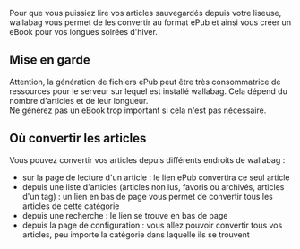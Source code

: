 Pour que vous puissiez lire vos articles sauvegardés depuis votre liseuse, wallabag vous permet de les convertir au format ePub et ainsi vous créer un eBook pour vos longues soirées d'hiver.

## Mise en garde
Attention, la génération de fichiers ePub peut être très consommatrice de ressources pour le serveur sur lequel est installé wallabag. Cela dépend du nombre d'articles et de leur longueur.  
Ne générez pas un eBook trop important si cela n'est pas nécessaire.

## Où convertir les articles

Vous pouvez convertir vos articles depuis différents endroits de wallabag : 
* sur la page de lecture d'un article : le lien ePub convertira ce seul article
* depuis une liste d'articles (articles non lus, favoris ou archivés, articles d'un tag) : un lien en bas de page vous permet de convertir tous les articles de cette catégorie
* depuis une recherche : le lien se trouve en bas de page
* depuis la page de configuration : vous allez pouvoir convertir tous vos articles, peu importe la catégorie dans laquelle ils se trouvent
